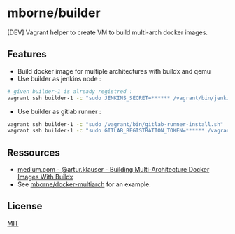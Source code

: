 # mborne/builder

[DEV] Vagrant helper to create VM to build multi-arch docker images.

## Features

* Build docker image for multiple architectures with buildx and qemu
* Use builder as jenkins node :

```bash
# given builder-1 is already registred :
vagrant ssh builder-1 -c "sudo JENKINS_SECRET=****** /vagrant/bin/jenkins-agent-install.sh"
```

* Use builder as gitlab runner :

```bash
vagrant ssh builder-1 -c "sudo /vagrant/bin/gitlab-runner-install.sh"
vagrant ssh builder-1 -c "sudo GITLAB_REGISTRATION_TOKEN=****** /vagrant/bin/gitlab-runner-register.sh"
```

## Ressources

* [medium.com - @artur.klauser - Building Multi-Architecture Docker Images With Buildx](https://medium.com/@artur.klauser/building-multi-architecture-docker-images-with-buildx-27d80f7e2408)
* See [mborne/docker-multiarch](https://github.com/mborne/docker-multiarch#readme) for an example.

## License

[MIT](LICENSE)
